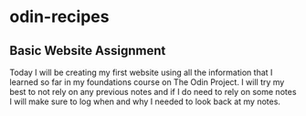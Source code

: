 # odin-recipes

## Basic Website Assignment

Today I will be creating my first website using all the information that I learned so far in my foundations course on The Odin Project.
I will try my best to not rely on any previous notes and if I do need to rely on some notes I will make sure to log when and why I needed to look back at my notes. 
